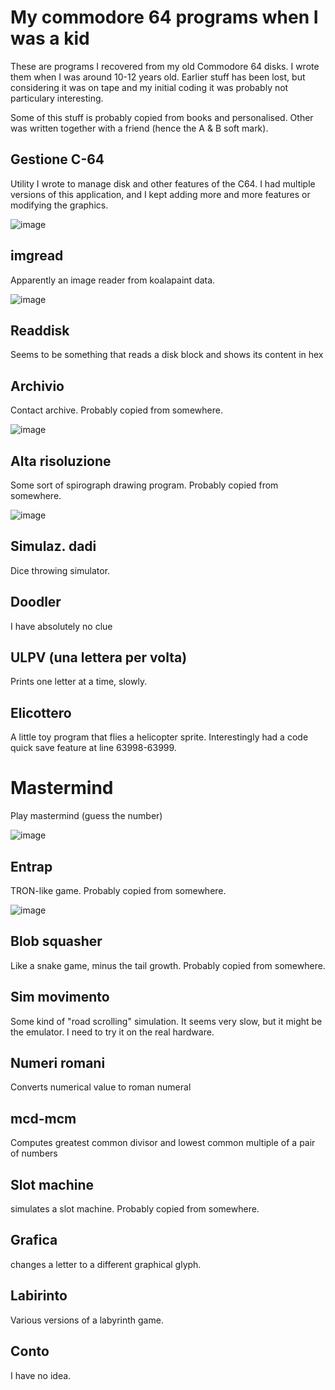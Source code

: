# My commodore 64 programs when I was a kid

These are programs I recovered from my old Commodore 64 disks. I wrote them
when I was around 10-12 years old. Earlier stuff has been lost, but considering it was on tape and my initial coding
it was probably not particulary interesting.

Some of this stuff is probably copied from books and personalised. Other was written together with a friend (hence the
A & B soft mark).

## Gestione C-64

Utility I wrote to manage disk and other features of the C64. I had multiple
versions of this application, and I kept adding more and more features or
modifying the graphics.

![image](gestione-c-64.png)

## imgread

Apparently an image reader from koalapaint data.

![image](imgread.png)

## Readdisk

Seems to be something that reads a disk block and shows its content in hex

## Archivio

Contact archive. Probably copied from somewhere.

![image](archivio.png)

## Alta risoluzione

Some sort of spirograph drawing program. Probably copied from somewhere.

![image](alta-risoluzione.png)

## Simulaz. dadi

Dice throwing simulator.

## Doodler

I have absolutely no clue

## ULPV (una lettera per volta)

Prints one letter at a time, slowly.

## Elicottero

A little toy program that flies a helicopter sprite. Interestingly had a code quick save feature at line 63998-63999.

# Mastermind

Play mastermind (guess the number)

![image](mastermind.png)

## Entrap

TRON-like game. Probably copied from somewhere.

![image](entrap.png)

## Blob squasher

Like a snake game, minus the tail growth. Probably copied from somewhere.

## Sim movimento

Some kind of "road scrolling" simulation. It seems very slow, but it might be the emulator. I need to try it on the real hardware.

## Numeri romani

Converts numerical value to roman numeral

## mcd-mcm

Computes greatest common divisor and lowest common multiple of a pair of numbers

## Slot machine

simulates a slot machine. Probably copied from somewhere.

## Grafica

changes a letter to a different graphical glyph.

## Labirinto

Various versions of a labyrinth game.

## Conto

I have no idea.
